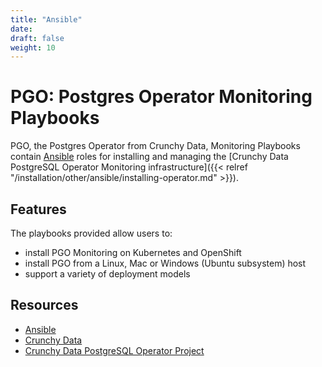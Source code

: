 ```yaml
---
title: "Ansible"
date:
draft: false
weight: 10
---
```


# PGO: Postgres Operator Monitoring Playbooks

PGO, the Postgres Operator from Crunchy Data, Monitoring Playbooks contain [Ansible](https://www.ansible.com/)
roles for installing and managing the [Crunchy Data PostgreSQL Operator Monitoring infrastructure]({{< relref "/installation/other/ansible/installing-operator.md" >}}).  

## Features

The playbooks provided allow users to:

* install PGO Monitoring on Kubernetes and OpenShift
* install PGO from a Linux, Mac or Windows (Ubuntu subsystem) host
* support a variety of deployment models

## Resources

* [Ansible](https://www.ansible.com/)
* [Crunchy Data](https://www.pg.percona.com/)
* [Crunchy Data PostgreSQL Operator Project](https://github.com/CrunchyData/postgres-operator)
